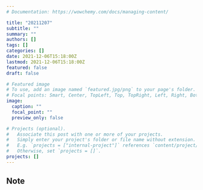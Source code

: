 ```yaml
---
# Documentation: https://wowchemy.com/docs/managing-content/

title: "20211207"
subtitle: ""
summary: ""
authors: []
tags: []
categories: []
date: 2021-12-06T15:18:00Z
lastmod: 2021-12-06T15:18:00Z
featured: false
draft: false

# Featured image
# To use, add an image named `featured.jpg/png` to your page's folder.
# Focal points: Smart, Center, TopLeft, Top, TopRight, Left, Right, BottomLeft, Bottom, BottomRight.
image:
  caption: ""
  focal_point: ""
  preview_only: false

# Projects (optional).
#   Associate this post with one or more of your projects.
#   Simply enter your project's folder or file name without extension.
#   E.g. `projects = ["internal-project"]` references `content/project/deep-learning/index.md`.
#   Otherwise, set `projects = []`.
projects: []
---
```


## Note


